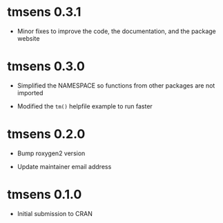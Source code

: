 # tmsens 0.3.1

* Minor fixes to improve the code, the documentation, and the package website

# tmsens 0.3.0

* Simplified the NAMESPACE so functions from other packages are not imported

* Modified the `tm()` helpfile example to run faster

# tmsens 0.2.0

* Bump roxygen2 version

* Update maintainer email address

# tmsens 0.1.0

* Initial submission to CRAN
